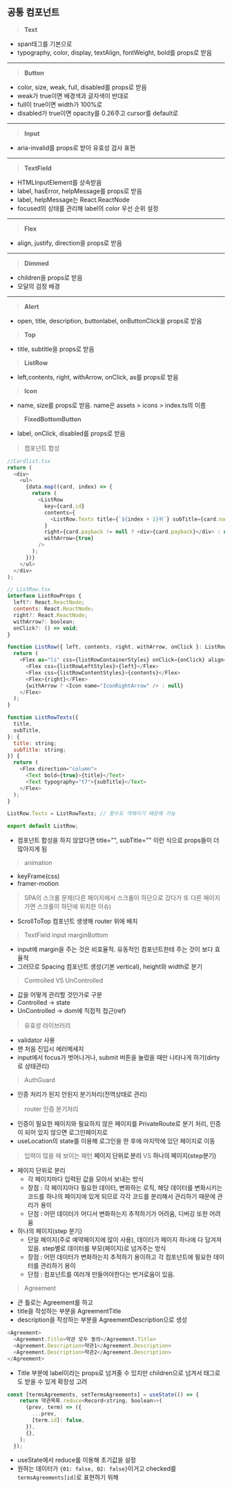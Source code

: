 ## 공통 컴포넌트

> **Text**

- span태그를 기본으로
- typography, color, display, textAlign, fontWeight, bold를 props로 받음

---

> **Button**

- color, size, weak, full, disabled를 props로 받음
- weak가 true이면 배경색과 글자색이 반대로
- full이 true이면 width가 100%로
- disabled가 true이면 opacity를 0.26주고 cursor를 default로

---

> **Input**

- aria-invalid를 props로 받아 유효성 검사 표현

---

> **TextField**

- HTMLInputElement를 상속받음
- label, hasError, helpMessage를 props로 받음
- label, helpMessage는 React.ReactNode
- focused의 상태를 관리해 label의 color 우선 순위 설정

---

> **Flex**

- align, justify, direction을 props로 받음

---

> **Dimmed**

- children을 props로 받음
- 모달의 검정 배경

---

> **Alert**

- open, title, description, buttonlabel, onButtonClick을 props로 받음

> **Top**

- title, subtitle을 props로 받음

> **ListRow**

- left,contents, right, withArrow, onClick, as를 props로 받음

> **Icon**

- name, size를 props로 받음. name은 assets > icons > index.ts의 이름

> **FixedBottomButton**

- label, onClick, disabled를 props로 받음

> 컴포넌트 합성

```js
//Cardlist.tsx
return (
  <div>
    <ul>
      {data.map((card, index) => {
        return (
          <ListRow
            key={card.id}
            contents={
              <ListRow.Texts title={`${index + 1}위`} subTitle={card.name} />
            }
            right={card.payback != null ? <div>{card.payback}</div> : null}
            withArrow={true}
          />
        );
      })}
    </ul>
  </div>
);

// ListRow.tsx
interface ListRowProps {
  left?: React.ReactNode;
  contents: React.ReactNode;
  right?: React.ReactNode;
  withArrow?: boolean;
  onClick?: () => void;
}

function ListRow({ left, contents, right, withArrow, onClick }: ListRowProps) {
  return (
    <Flex as="li" css={listRowContainerStyles} onClick={onClick} align="center">
      <Flex css={listRowLeftStyles}>{left}</Flex>
      <Flex css={listRowContentStyles}>{contents}</Flex>
      <Flex>{right}</Flex>
      {withArrow ? <Icon name="IconRightArrow" /> : null}
    </Flex>
  );
}

function ListRowTexts({
  title,
  subTitle,
}: {
  title: string;
  subTitle: string;
}) {
  return (
    <Flex direction="column">
      <Text bold={true}>{title}</Text>
      <Text typography="t7">{subTitle}</Text>
    </Flex>
  );
}

ListRow.Texts = ListRowTexts; // 함수도 객체이기 때문에 가능

export default ListRow;
```

- 컴포넌트 합성을 하지 않았다면 title="", subTitle="" 이런 식으로 props들이 더 많아지게 됨

> animation

- keyFrame(css)
- framer-motion

> SPA의 스크롤 문제(다른 페이지에서 스크롤이 하단으로 갔다가 또 다른 페이지 가면 스크롤이 하단에 위치한 이슈)

- ScrollToTop 컴포넌트 생생해 router 위에 배치

> TextField input marginBottom

- input에 margin을 주는 것은 비효율적. 유동적인 컴포넌트한테 주는 것이 보다 효율적
- 그러므로 Spacing 컴포넌트 생성(기본 vertical), height와 width로 분기

> Controlled VS UnControlled

- 값을 어떻게 관리할 것인가로 구분
- Controlled -> state
- UnControlled -> dom에 직접적 접근(ref)

> 유효성 라이브러리

- validator 사용
- 맨 처음 진입시 에러메세지
- input에서 focus가 벗어나거나, submit 버튼을 눌렀을 때만 나타나게 하기(dirty로 상태관리)

> AuthGuard

- 인증 처리가 된지 안된지 분기처리(전역상태로 관리)

> router 인증 분기처리

- 인증이 필요한 페이지와 필요하지 않은 페이지를 PrivateRoute로 분기 처리, 인증이 되어 있지 않으면 로그인페이지로
- useLocation의 state를 이용해 로그인을 한 후에 마지막에 있던 페이지로 이동

> 입력이 많을 때 보이는 패턴 **페이지 단위로 분리** VS **하나의 페이지(step분기)**

- 페이지 단위로 분리
  - 각 페이지마다 입력된 값을 모아서 보내는 방식
  - 장점 : 각 페이지마다 필요한 데이터, 변화하는 로직, 해당 데이터를 변화시키는 코드를 하나의 페이지에 있게 되므로 각각 코드를 분리해서 관리하기 때문에 관리가 용이
  - 단점 : 어떤 데이터가 어디서 변화하는지 추적하기가 어려움, 디버깅 또한 어려움
- 하나의 페이지(step 분기)
  - 단일 페이지(주로 예약페이지에 많이 사용), 데이터가 페이지 하나에 다 담겨져 있음. step별로 데이터를 부모(페이지)로 넘겨주는 방식
  - 장점 : 어떤 데이터가 변화하는지 추적하기 용이하고 각 컴포넌트에 필요한 데이터를 관리하기 용이
  - 단점 : 컴포넌트를 여러개 만들어야한다는 번거로움이 있음.

> Agreement

- 큰 틀로는 Agreement를 하고
- title을 작성하는 부분을 AgreementTitle
- description을 작성하는 부분을 AgreementDescription으로 생성

```js
<Agreement>
  <Agreement.Title>약관 모두 동의</Agreement.Title>
  <Agreement.Description>약관1</Agreement.Description>
  <Agreement.Description>약관2</Agreement.Description>
</Agreement>
```

- Title 부분에 label이라는 props로 넘겨줄 수 있지만 children으로 넘겨서 태그로도 받을 수 있게 확장성 고려

```js
const [termsAgreements, setTermsAgreements] = useState(() => {
    return 약관목록.reduce<Record<string, boolean>>(
      (prev, term) => ({
        ...prev,
        [term.id]: false,
      }),
      {},
    );
  });
```

- useState에서 reduce를 이용해 초기값을 설정
- 원하는 데이터가 `{01: false, 02: false}`이거고 checked를 `termsAgreements[id]`로 표현하기 위해
